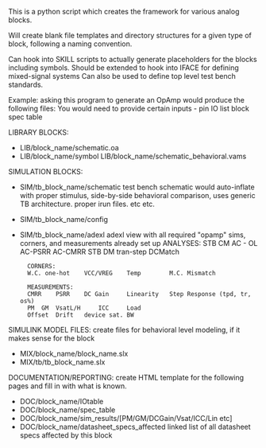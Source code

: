 This is a python script which creates the framework for various analog blocks.

Will create blank file templates and directory structures for a given type of block, following a naming convention.

Can hook into SKILL scripts to actually generate placeholders for the blocks including symbols.
Should be extended to hook into IFACE for defining mixed-signal systems
Can also be used to define top level test bench standards.

Example: asking this program to generate an OpAmp would produce the following files:
	You would need to provide certain inputs -
		pin IO list
		block spec table

LIBRARY BLOCKS:

* LIB/block_name/schematic.oa
* LIB/block_name/symbol
LIB/block_name/schematic_behavioral.vams

SIMULATION BLOCKS:

* SIM/tb_block_name/schematic
	test bench schematic would auto-inflate with proper stimulus, side-by-side behavioral comparison,
		uses generic TB architecture. proper irun files. etc etc.
* SIM/tb_block_name/config
* SIM/tb_block_name/adexl
	adexl view with all required "opamp" sims, corners, and measurements already set up
		ANALYSES:
		STB CM		AC - OL		AC-PSRR		AC-CMRR	
		STB DM		tran-step	DCMatch
		
		CORNERS:
		W.C. one-hot	VCC/VREG	Temp		M.C. Mismatch	
	
		MEASUREMENTS:
		CMRR	PSRR	DC Gain		Linearity	Step Response (tpd, tr, os%)
		PM	GM	VsatL/H		ICC		Load
		Offset	Drift	device sat.	BW
		

SIMULINK MODEL FILES:
create files for behavioral level modeling, if it makes sense for the block

* MIX/block_name/block_name.slx
* MIX/tb/tb_block_name.slx

DOCUMENTATION/REPORTING:
create HTML template for the following pages and fill in with what is known.

* DOC/block_name/IOtable
* DOC/block_name/spec_table
* DOC/block_name/sim_results/[PM/GM/DCGain/Vsat/ICC/Lin etc]
* DOC/block_name/datasheet_specs_affected
			linked list of all datasheet specs affected by this block
